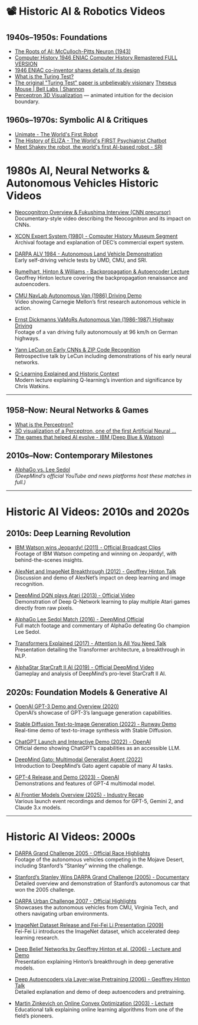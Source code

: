 # 📽️ Historic AI & Robotics Videos

## 1940s–1950s: Foundations
- [The Roots of AI: McCulloch-Pitts Neuron (1943)](https://www.youtube.com/watch?v=J5EbbM54dOw)  
- [Computer History 1946 ENIAC Computer History Remastered FULL VERSION](https://www.youtube.com/watch?v=bGk9W65vXNA)  
- [1946 ENIAC co-inventor shares details of its design](https://www.youtube.com/watch?v=97fzUeE0oUU)  
- [What is the Turing Test?](https://www.youtube.com/watch?v=wXMLF54AUwU)  
- [The original "Turing Test" paper is unbelievably visionary](https://www.youtube.com/watch?v=uSMm6p8H_LA) 
[Theseus Mouse | Bell Labs | Shannon](https://www.youtube.com/watch?v=_9_AEVQ_p74&t=56s)
- [Perceptron 3D Visualization](https://www.youtube.com/watch?v=3JQ3hYko51Y) — animated intuition for the decision boundary.

## 1960s–1970s: Symbolic AI & Critiques
- [Unimate - The World's First Robot](https://robotsguide.com/robots/unimate)  
- [The History of ELIZA - The World's FIRST Psychiatrist Chatbot](https://www.youtube.com/watch?v=zhxNI7V2IxM)  
- [Meet Shakey the robot, the world's first AI-based robot - SRI](https://www.sri.com/case-study/the-man-the-myth-the-legend-meet-shakey-the-robot-the-worlds-first-ai-based-robot/)  



# 1980s AI, Neural Networks & Autonomous Vehicles Historic Videos

- [Neocognitron Overview & Fukushima Interview (CNN precursor)](https://www.youtube.com/watch?v=KAazjZoiCd0)  
  Documentary-style video describing the Neocognitron and its impact on CNNs.

- [XCON Expert System (1980) - Computer History Museum Segment](https://www.computerhistory.org/atchm/expert-systems/)  
  Archival footage and explanation of DEC’s commercial expert system.

- [DARPA ALV 1984 - Autonomous Land Vehicle Demonstration](https://www.youtube.com/watch?v=7g1v2gGkclI)  
  Early self-driving vehicle tests by UMD, CMU, and SRI.

- [Rumelhart, Hinton & Williams - Backpropagation & Autoencoder Lecture](https://www.youtube.com/watch?v=IL3gVyJMmhg)  
  Geoffrey Hinton lecture covering the backpropagation renaissance and autoencoders.

- [CMU NavLab Autonomous Van (1986) Driving Demo](https://www.youtube.com/watch?v=tiwVMrTLUWg)  
  Video showing Carnegie Mellon’s first research autonomous vehicle in action.

- [Ernst Dickmanns VaMoRs Autonomous Van (1986-1987) Highway Driving](https://www.youtube.com/watch?v=wAwvukFYaGI)  
  Footage of a van driving fully autonomously at 96 km/h on German highways.

- [Yann LeCun on Early CNNs & ZIP Code Recognition](https://www.youtube.com/watch?v=H8iNI3YD2KM)  
  Retrospective talk by LeCun including demonstrations of his early neural networks.

- [Q-Learning Explained and Historic Context](https://www.youtube.com/watch?v=G2cHj6k0p4E)  
  Modern lecture explaining Q-learning’s invention and significance by Chris Watkins.

---



## 1958–Now: Neural Networks & Games
- [What is the Perceptron?](https://www.youtube.com/watch?v=UeKxO-Sk0wE)  
- [3D visualization of a Perceptron, one of the first Artificial Neural ...](https://www.reddit.com/r/Damnthatsinteresting/comments/1db127j/3d_visualization_of_a_perceptron_one_of_the_first/)  
- [The games that helped AI evolve - IBM (Deep Blue & Watson)](https://www.ibm.com/history/early-games)  

## 2010s–Now: Contemporary Milestones
- [AlphaGo vs. Lee Sedol](https://www.youtube.com/results?search_query=alphago+vs+lee+sedol)  
  *(DeepMind’s official YouTube and news platforms host these matches in full.)*

---



# Historic AI Videos: 2010s and 2020s

## 2010s: Deep Learning Revolution

- [IBM Watson wins Jeopardy! (2011) - Official Broadcast Clips](https://www.youtube.com/watch?v=WFR3lOm_xhE)  
  Footage of IBM Watson competing and winning on Jeopardy!, with behind-the-scenes insights.

- [AlexNet and ImageNet Breakthrough (2012) - Geoffrey Hinton Talk](https://www.youtube.com/watch?v=svzgvxsiJU8)  
  Discussion and demo of AlexNet’s impact on deep learning and image recognition.

- [DeepMind DQN plays Atari (2013) - Official Video](https://www.youtube.com/watch?v=Vm5ubLZlJvY)  
  Demonstration of Deep Q-Network learning to play multiple Atari games directly from raw pixels.

- [AlphaGo Lee Sedol Match (2016) - DeepMind Official](https://www.youtube.com/watch?v=WXuK6gekU1Y)  
  Full match footage and commentary of AlphaGo defeating Go champion Lee Sedol.

- [Transformers Explained (2017) - Attention Is All You Need Talk](https://www.youtube.com/watch?v=2O94-vA8tkA)  
  Presentation detailing the Transformer architecture, a breakthrough in NLP.

- [AlphaStar StarCraft II AI (2019) - Official DeepMind Video](https://www.youtube.com/watch?v=UuhECwm31dM)  
  Gameplay and analysis of DeepMind’s pro-level StarCraft II AI.

## 2020s: Foundation Models & Generative AI

- [OpenAI GPT-3 Demo and Overview (2020)](https://www.youtube.com/watch?v=tF0gdZUtYEQ)  
  OpenAI’s showcase of GPT-3’s language generation capabilities.

- [Stable Diffusion Text-to-Image Generation (2022) - Runway Demo](https://www.youtube.com/watch?v=Aira5GhN4bU)  
  Real-time demo of text-to-image synthesis with Stable Diffusion.

- [ChatGPT Launch and Interactive Demo (2022) - OpenAI](https://www.youtube.com/watch?v=KbvZ9LeuhXI)  
  Official demo showing ChatGPT’s capabilities as an accessible LLM.

- [DeepMind Gato: Multimodal Generalist Agent (2022)](https://www.youtube.com/watch?v=Ts7o3z3D8no)  
  Introduction to DeepMind’s Gato agent capable of many AI tasks.

- [GPT-4 Release and Demo (2023) - OpenAI](https://www.youtube.com/watch?v=FYtVyJxiIcs)  
  Demonstrations and features of GPT-4 multimodal model.

- [AI Frontier Models Overview (2025) - Industry Recap](https://www.youtube.com/results?search_query=GPT-5+Gemini+Claude+3)  
  Various launch event recordings and demos for GPT-5, Gemini 2, and Claude 3.x models.

---

# Historic AI Videos: 2000s

- [DARPA Grand Challenge 2005 - Official Race Highlights](https://www.youtube.com/watch?v=5T6K7iQIr40)  
  Footage of the autonomous vehicles competing in the Mojave Desert, including Stanford’s “Stanley” winning the challenge.

- [Stanford’s Stanley Wins DARPA Grand Challenge (2005) - Documentary](https://www.youtube.com/watch?v=nh6U5FpwztA)  
  Detailed overview and demonstration of Stanford’s autonomous car that won the 2005 challenge.

- [DARPA Urban Challenge 2007 - Official Highlights](https://www.youtube.com/watch?v=WHhD8_K0A54)  
  Showcases the autonomous vehicles from CMU, Virginia Tech, and others navigating urban environments.

- [ImageNet Dataset Release and Fei-Fei Li Presentation (2009)](https://www.youtube.com/watch?v=4cU8iHk_cVg)  
  Fei-Fei Li introduces the ImageNet dataset, which accelerated deep learning research.

- [Deep Belief Networks by Geoffrey Hinton et al. (2006) - Lecture and Demo](https://www.youtube.com/watch?v=7V8oFpT6pG0)  
  Presentation explaining Hinton’s breakthrough in deep generative models.

- [Deep Autoencoders via Layer-wise Pretraining (2006) - Geoffrey Hinton Talk](https://www.youtube.com/watch?v=rI8tNMsozo0)  
  Detailed explanation and demo of deep autoencoders and pretraining.

- [Martin Zinkevich on Online Convex Optimization (2003) - Lecture](https://www.youtube.com/watch?v=UJjhHDRfn-8)  
  Educational talk explaining online learning algorithms from one of the field’s pioneers.

